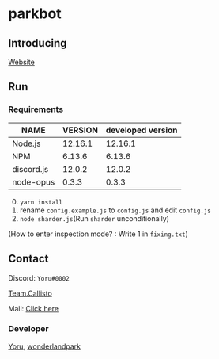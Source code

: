 # parkbot

## Introducing
[Website](https://callisto.team/projects/parkbot)

## Run
### Requirements
| NAME | VERSION | developed version |
|---|---|---|
| Node.js | 12.16.1 | 12.16.1 |
| NPM | 6.13.6 | 6.13.6 |
| discord.js | 12.0.2 | 12.0.2 |
| node-opus | 0.3.3 | 0.3.3 |

0. `yarn install`
1. rename `config.example.js` to `config.js` and edit `config.js`
2. `node sharder.js`(Run `sharder` unconditionally)

(How to enter inspection mode? : Write 1 in `fixing.txt`)

## Contact
Discord: `Yoru#0002`

[Team.Callisto](https://discord.gg/TbEtRFU)

Mail: [Click here](mailto:yoru@outlook.kr)

### Developer
[Yoru](https://yoru.pe.kr), [wonderlandpark](http://dev.wonderbot.xyz)